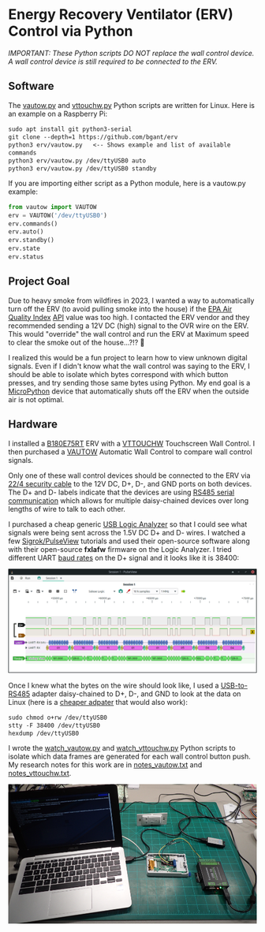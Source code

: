 # Energy Recovery Ventilator (ERV) Control via Python

*IMPORTANT: These Python scripts DO NOT replace the wall control device. A wall control device is still required to be connected to the ERV.*

## Software

The [vautow.py](vautow.py) and [vttouchw.py](vttouchw.py) Python scripts are written for Linux. Here is an example on a Raspberry Pi:
```
sudo apt install git python3-serial
git clone --depth=1 https://github.com/bgant/erv
python3 erv/vautow.py   <-- Shows example and list of available commands
python3 erv/vautow.py /dev/ttyUSB0 auto
python3 erv/vautow.py /dev/ttyUSB0 standby
```

If you are importing either script as a Python module, here is a vautow.py example:
```python
from vautow import VAUTOW
erv = VAUTOW('/dev/ttyUSB0')
erv.commands()
erv.auto()
erv.standby()
erv.state
erv.status
```

## Project Goal
Due to heavy smoke from wildfires in 2023, I wanted a way to automatically turn off the ERV (to avoid pulling smoke into the house) if the [EPA Air Quality Index](https://www.airnow.gov/national-maps/) [API](https://docs.airnowapi.org/webservices) value was too high. I contacted the ERV vendor and they recommended sending a 12V DC (high) signal to the OVR wire on the ERV. This would "override" the wall control and run the ERV at Maximum speed to clear the smoke out of the house...?!? :thinking:

I realized this would be a fun project to learn how to view unknown digital signals. Even if I didn't know what the wall control was saying to the ERV, I should be able to isolate which bytes correspond with which button presses, and try sending those same bytes using Python. My end goal is a [MicroPython](https://micropython.org/) device that automatically shuts off the ERV when the outside air is not optimal.

## Hardware
I installed a [B180E75RT](https://www.sylvane.com/broan-b180e75rt-ai-series-180-cfm-energy-recovery-ventilator.html) ERV with a [VTTOUCHW](https://www.sylvane.com/broan-vautow-automatic-wall-control-ai-series.html) Touchscreen Wall Control. I then purchased a [VAUTOW](https://www.sylvane.com/broan-vautow-automatic-wall-control-ai-series.html) Automatic Wall Control to compare wall control signals.

Only one of these wall control devices should be connected to the ERV via [22/4 security cable](https://www.lowes.com/pd/Southwire-1-ft-22-4-Solid-White-Security-Cable/4284059) to the 12V DC, D+, D-, and GND ports on both devices. The D+ and D- labels indicate that the devices are using [RS485 serial communication](https://en.wikipedia.org/wiki/RS-485) which allows for multiple daisy-chained devices over long lengths of wire to talk to each other.

I purchased a cheap generic [USB Logic Analyzer](https://www.amazon.com/gp/product/B077LSG5P2) so that I could see what signals were being sent across the 1.5V DC D+ and D- wires. I watched a few [Sigrok/PulseView](https://sigrok.org/wiki/Main_Page) tutorials and used their open-source software along with their open-source **fxlafw** firmware on the Logic Analyzer. I tried different UART [baud rates](https://lucidar.me/en/serialib/most-used-baud-rates-table/) on the D+ signal and it looks like it is 38400: 

![Image](PulseView_RS485_VAUTOW.png)

Once I knew what the bytes on the wire should look like, I used a [USB-to-RS485](https://www.amazon.com/gp/product/B0BTYKS8LK) adapter daisy-chained to D+, D-, and GND to look at the data on Linux (here is a [cheaper adpater](https://www.amazon.com/Industrial-USB-RS485-Converter-Communication/dp/B081MB6PN2) that would also work):

```
sudo chmod o+rw /dev/ttyUSB0
stty -F 38400 /dev/ttyUSB0
hexdump /dev/ttyUSB0
```

I wrote the [watch_vautow.py](watch_vautow.py) and [watch_vttouchw.py](watch_vttouchw.py) Python scripts to isolate which data frames are generated for each wall control button push. My research notes for this work are in [notes_vautow.txt](notes_vautow.txt) and [notes_vttouchw.txt](notes_vttouchw.txt).

![Image](workbench.png)



